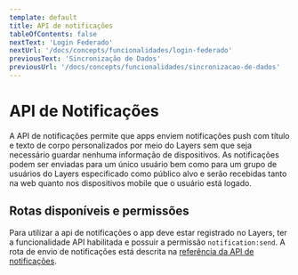 ```yaml
---
template: default
title: API de notificações
tableOfContents: false
nextText: 'Login Federado'
nextUrl: '/docs/concepts/funcionalidades/login-federado'
previousText: 'Sincronização de Dados'
previousUrl: '/docs/concepts/funcionalidades/sincronizacao-de-dados'
---
```


# API de Notificações

A API de notificações permite que apps enviem notificações push com título e texto de corpo personalizados por meio do Layers sem que seja necessário guardar nenhuma informação de dispositivos. As notificações podem ser enviadas para um único usuário bem como para um grupo de usuários do Layers especificado como público alvo e serão recebidas tanto na web quanto nos dispositivos mobile que o usuário está logado.

## Rotas disponíveis e permissões

Para utilizar a api de notificações o app deve estar registrado no Layers, ter a funcionalidade API habilitada e possuir a permissão `notification:send`. A rota de envio de notificações está descrita na [referência da API de notificações](./../../api/notifications/notication/send/post).